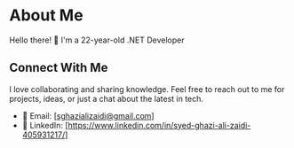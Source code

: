 # About Me

Hello there! 👋 I'm a 22-year-old .NET Developer


## Connect With Me

I love collaborating and sharing knowledge. Feel free to reach out to me for projects, ideas, or just a chat about the latest in tech.
- 📧 Email: [sghazializaidi@gmail.com]
- 💼 LinkedIn: [https://www.linkedin.com/in/syed-ghazi-ali-zaidi-405931217/]

